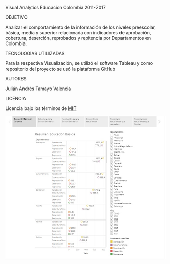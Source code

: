 Visual Analytics Educacion Colombia 2011-2017


OBJETIVO

Analizar el comportamiento de la información de los niveles preescolar, básica, media y superior relacionada con indicadores de aprobación, cobertura, deserción, reprobados y repitencia por Departamentos en Colombia.

TECNOLOGÍAS UTILIZADAS

Para la respectiva Visualización, se utilizó el software Tableau y como repositorio del proyecto se usó la plataforma GitHub

AUTORES

Julián Andrés Tamayo Valencia

LICENCIA 

Licencia bajo los términos de <a href="LICENSE">MIT</a>

![Imagen Educacion](EducacionBasica.jpg)
